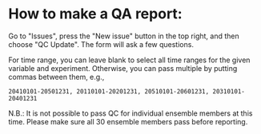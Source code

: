 # How to make a QA report:

Go to "Issues", press the "New issue" button in the top right, and then choose "QC Update". The form will ask a few questions.

For time range, you can leave blank to select all time ranges for the given variable and experiment. Otherwise, you can pass multiple by putting commas between them, e.g.,
```
20410101-20501231, 20110101-20201231, 20510101-20601231, 20310101-20401231
```

N.B.: It is not possible to pass QC for individual ensemble members at this time. Please make sure all 30 ensemble members pass before reporting.

